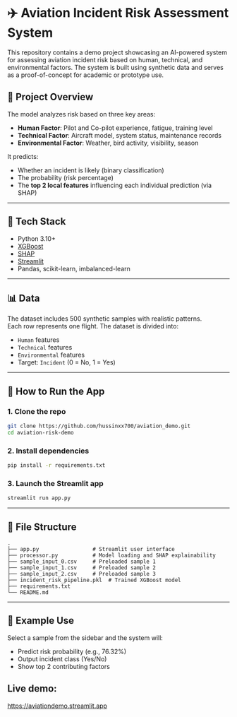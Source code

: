 # ✈️ Aviation Incident Risk Assessment System

This repository contains a demo project showcasing an AI-powered system for assessing aviation incident risk based on human, technical, and environmental factors. The system is built using synthetic data and serves as a proof-of-concept for academic or prototype use.

## 📌 Project Overview

The model analyzes risk based on three key areas:
- **Human Factor**: Pilot and Co-pilot experience, fatigue, training level
- **Technical Factor**: Aircraft model, system status, maintenance records
- **Environmental Factor**: Weather, bird activity, visibility, season

It predicts:
- Whether an incident is likely (binary classification)
- The probability (risk percentage)
- The **top 2 local features** influencing each individual prediction (via SHAP)

---

## 🧠 Tech Stack

- Python 3.10+
- [XGBoost](https://xgboost.readthedocs.io/)
- [SHAP](https://shap.readthedocs.io/)
- [Streamlit](https://streamlit.io/)
- Pandas, scikit-learn, imbalanced-learn

---

## 📊 Data

The dataset includes 500 synthetic samples with realistic patterns.  
Each row represents one flight. The dataset is divided into:

- `Human` features  
- `Technical` features  
- `Environmental` features  
- Target: `Incident` (0 = No, 1 = Yes)

---

## 🚀 How to Run the App

### 1. Clone the repo
```bash
git clone https://github.com/hussinxx700/aviation_demo.git
cd aviation-risk-demo
```

### 2. Install dependencies
```bash
pip install -r requirements.txt
```

### 3. Launch the Streamlit app
```bash
streamlit run app.py
```

---

## 📂 File Structure

```
.
├── app.py                 # Streamlit user interface
├── processor.py           # Model loading and SHAP explainability
├── sample_input_0.csv     # Preloaded sample 1
├── sample_input_1.csv     # Preloaded sample 2
├── sample_input_2.csv     # Preloaded sample 3
├── incident_risk_pipeline.pkl  # Trained XGBoost model
├── requirements.txt
└── README.md
```

---

## 🧪 Example Use

Select a sample from the sidebar and the system will:
- Predict risk probability (e.g., 76.32%)
- Output incident class (Yes/No)
- Show top 2 contributing factors

## Live demo: 
https://aviationdemo.streamlit.app
